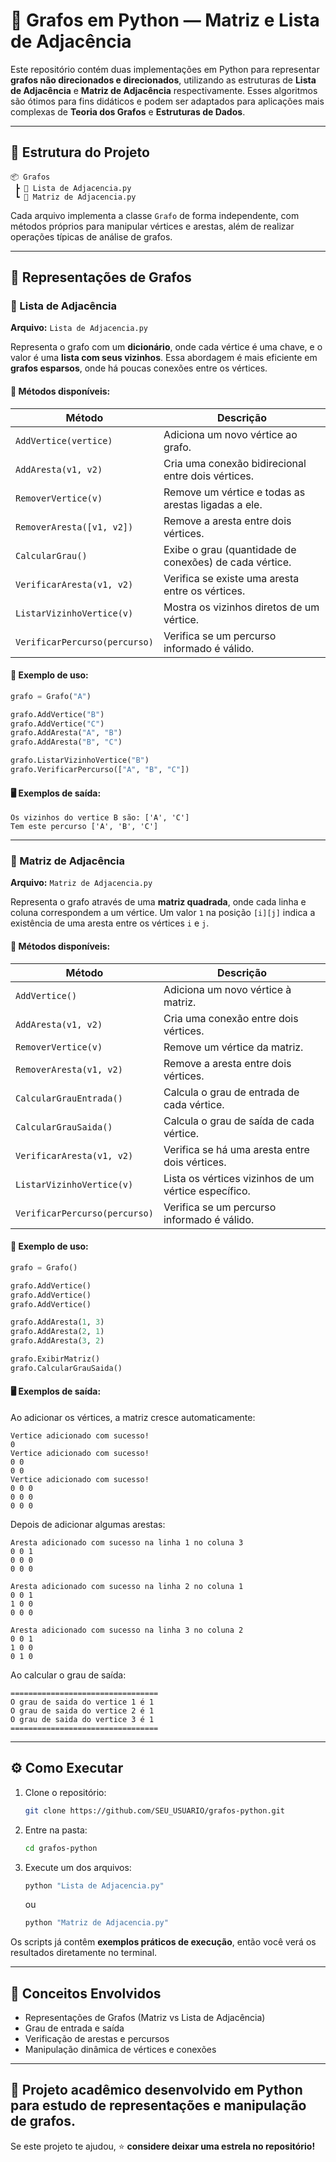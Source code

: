 # 🧮 Grafos em Python — Matriz e Lista de Adjacência

Este repositório contém duas implementações em Python para representar **grafos não direcionados e direcionados**, utilizando as estruturas de **Lista de Adjacência** e **Matriz de Adjacência** respectivamente.
Esses algoritmos são ótimos para fins didáticos e podem ser adaptados para aplicações mais complexas de **Teoria dos Grafos** e **Estruturas de Dados**.

---

## 📂 Estrutura do Projeto

```
📦 Grafos
 ┣ 📜 Lista de Adjacencia.py
 ┗ 📜 Matriz de Adjacencia.py
```

Cada arquivo implementa a classe `Grafo` de forma independente, com métodos próprios para manipular vértices e arestas, além de realizar operações típicas de análise de grafos.

---

## 🧩 Representações de Grafos

### 🔹 Lista de Adjacência

**Arquivo:** `Lista de Adjacencia.py`

Representa o grafo com um **dicionário**, onde cada vértice é uma chave, e o valor é uma **lista com seus vizinhos**.
Essa abordagem é mais eficiente em **grafos esparsos**, onde há poucas conexões entre os vértices.

#### 🔧 Métodos disponíveis:

| Método                        | Descrição                                              |
| ----------------------------- | ------------------------------------------------------ |
| `AddVertice(vertice)`         | Adiciona um novo vértice ao grafo.                     |
| `AddAresta(v1, v2)`           | Cria uma conexão bidirecional entre dois vértices.     |
| `RemoverVertice(v)`           | Remove um vértice e todas as arestas ligadas a ele.    |
| `RemoverAresta([v1, v2])`     | Remove a aresta entre dois vértices.                   |
| `CalcularGrau()`              | Exibe o grau (quantidade de conexões) de cada vértice. |
| `VerificarAresta(v1, v2)`     | Verifica se existe uma aresta entre os vértices.       |
| `ListarVizinhoVertice(v)`     | Mostra os vizinhos diretos de um vértice.              |
| `VerificarPercurso(percurso)` | Verifica se um percurso informado é válido.            |

#### 🧠 Exemplo de uso:

```python
grafo = Grafo("A")

grafo.AddVertice("B")
grafo.AddVertice("C")
grafo.AddAresta("A", "B")
grafo.AddAresta("B", "C")

grafo.ListarVizinhoVertice("B")
grafo.VerificarPercurso(["A", "B", "C"])
```

#### 🖥️ Exemplos de saída:

```
Os vizinhos do vertice B são: ['A', 'C']
Tem este percurso ['A', 'B', 'C']
```

---

### 🔹 Matriz de Adjacência

**Arquivo:** `Matriz de Adjacencia.py`

Representa o grafo através de uma **matriz quadrada**, onde cada linha e coluna correspondem a um vértice.
Um valor `1` na posição `[i][j]` indica a existência de uma aresta entre os vértices `i` e `j`.

#### 🔧 Métodos disponíveis:

| Método                        | Descrição                                            |
| ----------------------------- | ---------------------------------------------------- |
| `AddVertice()`                | Adiciona um novo vértice à matriz.                   |
| `AddAresta(v1, v2)`           | Cria uma conexão entre dois vértices.                |
| `RemoverVertice(v)`           | Remove um vértice da matriz.                         |
| `RemoverAresta(v1, v2)`       | Remove a aresta entre dois vértices.                 |
| `CalcularGrauEntrada()`       | Calcula o grau de entrada de cada vértice.           |
| `CalcularGrauSaida()`         | Calcula o grau de saída de cada vértice.             |
| `VerificarAresta(v1, v2)`     | Verifica se há uma aresta entre dois vértices.       |
| `ListarVizinhoVertice(v)`     | Lista os vértices vizinhos de um vértice específico. |
| `VerificarPercurso(percurso)` | Verifica se um percurso informado é válido.          |

#### 🧠 Exemplo de uso:

```python
grafo = Grafo()

grafo.AddVertice()
grafo.AddVertice()
grafo.AddVertice()

grafo.AddAresta(1, 3)
grafo.AddAresta(2, 1)
grafo.AddAresta(3, 2)

grafo.ExibirMatriz()
grafo.CalcularGrauSaida()
```

#### 🖥️ Exemplos de saída:

Ao adicionar os vértices, a matriz cresce automaticamente:

```
Vertice adicionado com sucesso!
0
Vertice adicionado com sucesso!
0 0
0 0
Vertice adicionado com sucesso!
0 0 0
0 0 0
0 0 0
```

Depois de adicionar algumas arestas:

```
Aresta adicionado com sucesso na linha 1 no coluna 3
0 0 1
0 0 0
0 0 0

Aresta adicionado com sucesso na linha 2 no coluna 1
0 0 1
1 0 0
0 0 0

Aresta adicionado com sucesso na linha 3 no coluna 2
0 0 1
1 0 0
0 1 0
```

Ao calcular o grau de saída:

```
=================================
O grau de saida do vertice 1 é 1
O grau de saida do vertice 2 é 1
O grau de saida do vertice 3 é 1
=================================
```

---

## ⚙️ Como Executar

1. Clone o repositório:

   ```bash
   git clone https://github.com/SEU_USUARIO/grafos-python.git
   ```
2. Entre na pasta:

   ```bash
   cd grafos-python
   ```
3. Execute um dos arquivos:

   ```bash
   python "Lista de Adjacencia.py"
   ```

   ou

   ```bash
   python "Matriz de Adjacencia.py"
   ```

Os scripts já contêm **exemplos práticos de execução**, então você verá os resultados diretamente no terminal.

---

## 🧠 Conceitos Envolvidos

* Representações de Grafos (Matriz vs Lista de Adjacência)
* Grau de entrada e saída
* Verificação de arestas e percursos
* Manipulação dinâmica de vértices e conexões

---

## 📘 Projeto acadêmico desenvolvido em Python para estudo de representações e manipulação de grafos.

Se este projeto te ajudou, ⭐ **considere deixar uma estrela no repositório!**
